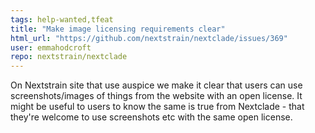 ```yaml
---
tags: help-wanted,tfeat
title: "Make image licensing requirements clear"
html_url: "https://github.com/nextstrain/nextclade/issues/369"
user: emmahodcroft
repo: nextstrain/nextclade
---
```


On Nextstrain site that use auspice we make it clear that users can use screenshots/images of things from the website with an open license. It might be useful to users to know the same is true from Nextclade - that they're welcome to use screenshots etc with the same open license.